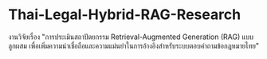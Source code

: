 # Thai-Legal-Hybrid-RAG-Research
งานวิจัยเรื่อง "การประเมินสถาปัตยกรรม Retrieval-Augmented Generation (RAG) แบบลูกผสม เพื่อเพิ่มความน่าเชื่อถือและความแม่นยำในการอ้างอิงสำหรับระบบตอบคำถามข้อกฎหมายไทย"
